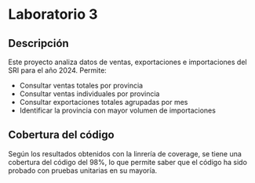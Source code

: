 # Laboratorio 3 

## Descripción
Este proyecto analiza datos de ventas, exportaciones e importaciones del SRI para el año 2024. Permite:
- Consultar ventas totales por provincia
- Consultar ventas individuales por provincia
- Consultar exportaciones totales agrupadas por mes
- Identificar la provincia con mayor volumen de importaciones

## Cobertura del código
Según los resultados obtenidos con la linrería de coverage, se tiene una cobertura del código del 98%, lo que permite saber que el código ha sido probado con pruebas unitarias en su mayoría.
